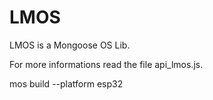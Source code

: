# LMOS

LMOS is a Mongoose OS Lib. 

For more informations read the file api_lmos.js.

mos build --platform esp32